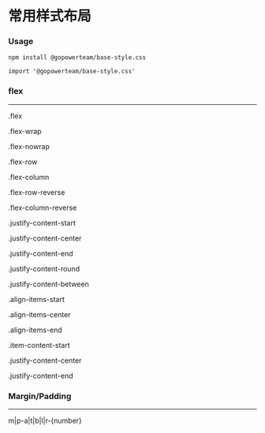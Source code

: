 常用样式布局
===

### Usage

```
npm install @gopowerteam/base-style.css

import '@gopowerteam/base-style.css'
```

### flex
---

.flex 

.flex-wrap

.flex-nowrap

.flex-row

.flex-column

.flex-row-reverse

.flex-column-reverse

.justify-content-start

.justify-content-center

.justify-content-end

.justify-content-round

.justify-content-between

.align-items-start

.align-items-center

.align-items-end

.item-content-start

.justify-content-center

.justify-content-end


### Margin/Padding
---

m|p-a|t|b|l|r-{number} 


